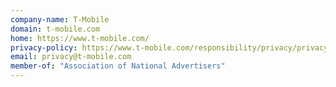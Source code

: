 ```yaml
---
company-name: T-Mobile
domain: t-mobile.com
home: https://www.t-mobile.com/
privacy-policy: https://www.t-mobile.com/responsibility/privacy/privacy-policy
email: privacy@t-mobile.com
member-of: "Association of National Advertisers"
---
```




